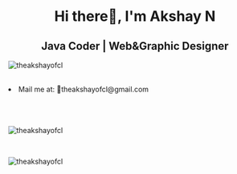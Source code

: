 


<h1 align="center">Hi there👋, I'm Akshay N </h1>
<h2 align="center">Java Coder | Web&Graphic Designer</h2>

<p align="left"> <img src="https://komarev.com/ghpvc/?username=theakshayofcl&label=Profile%20views&color=0CC0DF&style=flat" alt="theakshayofcl" /> </p>





<br>
<li>Mail me at: 📧theakshayofcl@gmail.com</li>


<br>
<br>
<br>




<p>&nbsp;<img align="left" src="https://github-readme-stats.vercel.app/api?username=theakshayofcl&show_icons=true&locale=en" alt="theakshayofcl" />
</p>

<br>
  
<p>
<img align="left" src="https://github-readme-streak-stats.herokuapp.com/?user=theakshayofcl&" alt="theakshayofcl" />
</p>
